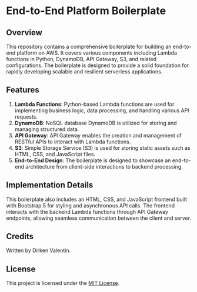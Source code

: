 # End-to-End Platform Boilerplate

## Overview
This repository contains a comprehensive boilerplate for building an end-to-end platform on AWS. It covers various components including Lambda functions in Python, DynamoDB, API Gateway, S3, and related configurations. The boilerplate is designed to provide a solid foundation for rapidly developing scalable and resilient serverless applications.

## Features
1. **Lambda Functions**: Python-based Lambda functions are used for implementing business logic, data processing, and handling various API requests.
2. **DynamoDB**: NoSQL database DynamoDB is utilized for storing and managing structured data.
3. **API Gateway**: API Gateway enables the creation and management of RESTful APIs to interact with Lambda functions.
4. **S3**: Simple Storage Service (S3) is used for storing static assets such as HTML, CSS, and JavaScript files.
5. **End-to-End Design**: The boilerplate is designed to showcase an end-to-end architecture from client-side interactions to backend processing.


## Implementation Details
This boilerplate also includes an HTML, CSS, and JavaScript frontend built with Bootstrap 5 for styling and asynchronous API calls. The frontend interacts with the backend Lambda functions through API Gateway endpoints, allowing seamless communication between the client and server.

## Credits
Written by Dirken Valentin.

## License
This project is licensed under the [MIT License](LICENSE).
